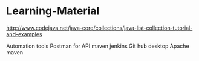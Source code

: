 # Learning-Material
http://www.codejava.net/java-core/collections/java-list-collection-tutorial-and-examples

Automation tools 
Postman for API
maven 
jenkins
Git hub desktop
Apache maven

